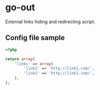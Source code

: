 go-out
======

External links hiding and redirecting script.

Config file sample
------------------

```php
<?php

return array(
	'links' => array(
		'link1' => 'http://link1.com/',
		'link2' => 'http://link2.com/',
	),
);
```
